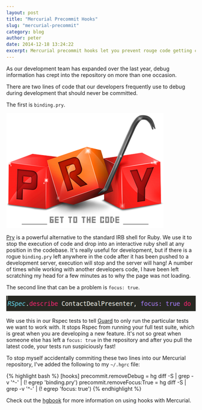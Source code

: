 ```yaml
---
layout: post
title: "Mercurial Precommit Hooks"
slug: "mercurial-precommit"
category: blog
author: peter
date: 2014-12-18 13:24:22
excerpt: Mercurial precommit hooks let you prevent rouge code getting committed to your repository. At OnePageCRM, we use it to stop debugging information
---
```


As our development team has expanded over the last year, debug information has crept into the repository on more than one occasion.

There are two lines of code that our developers frequently use to debug during development that should never be committed.

The first is `binding.pry`. 

<img class="img-responsive" src="/img/pry_logo.png" />

[Pry][1] is a powerful alternative to the standard IRB shell for Ruby. We use it to stop the execution of code and drop into an interactive ruby shell at any position in the codebase.
It's really useful for development, but if there is a rogue `binding.pry` left anywhere in the code after it has been pushed to a development server, execution will stop and the server will hang! A number of times while working with another developers code, I have been left scratching my head for a few minutes as to why the page was not loading.

The second line that can be a problem is `focus: true`.

<img class="img-responsive" src="/img/focus_true.png" />

We use this in our Rspec tests to tell [Guard][3] to only run the particular tests we want to work with. It stops Rspec from running your full test suite, which is great when you are developing a new feature. It's not so great when someone else has left a `focus: true` in the repository and after you pull the latest code, your tests run suspiciously fast!

To stop myself accidentally commiting these two lines into our Mercurial repository, I've added the following to my `~/.hgrc` file:

{% highlight bash %}
[hooks]
precommit.removeDebug = hg diff -S | grep -v '^-' | (! egrep 'binding.pry')
precommit.removeFocus:True = hg diff -S | grep -v '^-' | (! egrep 'focus: true')
{% endhighlight %}

Check out the [hgbook][2] for more information on using hooks with Mercurial.


  [1]: https://github.com/pry/pry
  [2]: http://hgbook.red-bean.com/read/handling-repository-events-with-hooks.html
  [3]: https://github.com/guard/guard